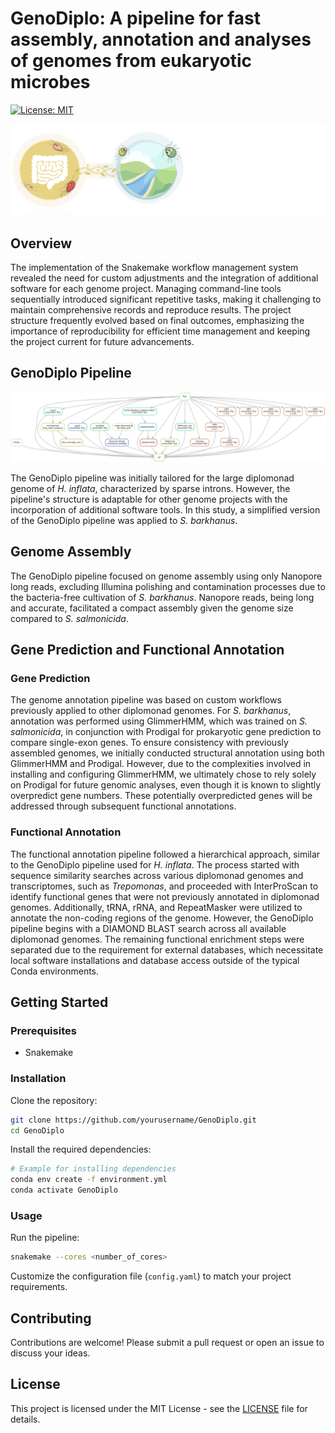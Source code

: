 # GenoDiplo: A pipeline for fast assembly, annotation and analyses of genomes from eukaryotic microbes

[![License: MIT](https://img.shields.io/badge/License-MIT-yellow.svg)](https://opensource.org/licenses/MIT)

![GenoDiplo Logo](images/logo.png "GenoDiplo Logo")

## Overview

The implementation of the Snakemake workflow management system revealed the need for custom adjustments and the integration of additional software for each genome project. Managing command-line tools sequentially introduced significant repetitive tasks, making it challenging to maintain comprehensive records and reproduce results. The project structure frequently evolved based on final outcomes, emphasizing the importance of reproducibility for efficient time management and keeping the project current for future advancements.

## GenoDiplo Pipeline

![GenoDiplo Pipeline](images/dag.png "GenoDiplo Pipeline")

The GenoDiplo pipeline was initially tailored for the large diplomonad genome of *H. inflata*, characterized by sparse introns. However, the pipeline's structure is adaptable for other genome projects with the incorporation of additional software tools. In this study, a simplified version of the GenoDiplo pipeline was applied to *S. barkhanus*.

## Genome Assembly

The GenoDiplo pipeline focused on genome assembly using only Nanopore long reads, excluding Illumina polishing and contamination processes due to the bacteria-free cultivation of *S. barkhanus*. Nanopore reads, being long and accurate, facilitated a compact assembly given the genome size compared to *S. salmonicida*. 

## Gene Prediction and Functional Annotation

### Gene Prediction

The genome annotation pipeline was based on custom workflows previously applied to other diplomonad genomes. For *S. barkhanus*, annotation was performed using GlimmerHMM, which was trained on *S. salmonicida*, in conjunction with Prodigal for prokaryotic gene prediction to compare single-exon genes. To ensure consistency with previously assembled genomes, we initially conducted structural annotation using both GlimmerHMM and Prodigal. However, due to the complexities involved in installing and configuring GlimmerHMM, we ultimately chose to rely solely on Prodigal for future genomic analyses, even though it is known to slightly overpredict gene numbers. These potentially overpredicted genes will be addressed through subsequent functional annotations.
### Functional Annotation

The functional annotation pipeline followed a hierarchical approach, similar to the GenoDiplo pipeline used for *H. inflata*. The process started with sequence similarity searches across various diplomonad genomes and transcriptomes, such as *Trepomonas*, and proceeded with InterProScan to identify functional genes that were not previously annotated in diplomonad genomes. Additionally, tRNA, rRNA, and RepeatMasker were utilized to annotate the non-coding regions of the genome. However, the GenoDiplo pipeline begins with a DIAMOND BLAST search across all available diplomonad genomes. The remaining functional enrichment steps were separated due to the requirement for external databases, which necessitate local software installations and database access outside of the typical Conda environments.
## Getting Started

### Prerequisites

- Snakemake

### Installation

Clone the repository:

```bash
git clone https://github.com/yourusername/GenoDiplo.git
cd GenoDiplo
```

Install the required dependencies:

```bash
# Example for installing dependencies
conda env create -f environment.yml
conda activate GenoDiplo
```

### Usage

Run the pipeline:

```bash
snakemake --cores <number_of_cores>
```

Customize the configuration file (`config.yaml`) to match your project requirements.

## Contributing

Contributions are welcome! Please submit a pull request or open an issue to discuss your ideas.

## License

This project is licensed under the MIT License - see the [LICENSE](LICENSE) file for details.
